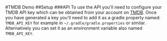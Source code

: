 #TMDB Demo
##Setup
###API
To use the API you'll need to configure your TMDB API key which can be obtained from your account on [TMDB](https://www.themoviedb.org/account). Once you have generated a key you'll need to add it as a gradle property named: `TMDB_API_KEY` for example in `~/.gradle/gradle.properties` or similar. Alternatively you can set it as an environment variable also named `TMDB_API_KEY`.
